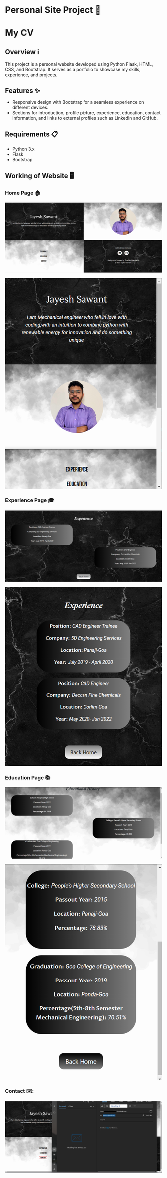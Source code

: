 # Personal Site Project 🌟

# My CV

## Overview ℹ️

This project is a personal website developed using Python Flask, HTML, CSS, and Bootstrap. It serves as a portfolio to showcase my skills, experience, and projects.

## Features ✨

- Responsive design with Bootstrap for a seamless experience on different devices.
- Sections for introduction, profile picture, experience, education, contact information, and links to external profiles such as LinkedIn and GitHub.

## Requirements 📋

- Python 3.x
- Flask
- Bootstrap


## Working of Website 🖥️

### Home Page 🏠
![Home Page](static/readme_img/home_page.png)

![Home Page Bootstrap](static/readme_img/home_page1.png)

### Experience Page 🎓
![Experience Page](static/readme_img/experience1.png)

![Experience Page Bootstrap](static/readme_img/experience2.png)

### Education Page 📚
![Education Page](static/readme_img/education1.png)

![Education Page Bootstrap](static/readme_img/education2.png)

### Contact ✉️:
![Contact Page](static/readme_img/send_mail.png)
